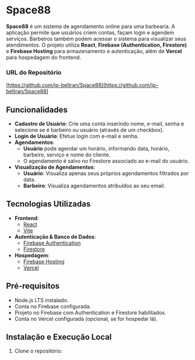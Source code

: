 # Space88

**Space88** é um sistema de agendamento online para uma barbearia. A aplicação permite que usuários criem contas, façam login e agendem serviços. Barbeiros também podem acessar o sistema para visualizar seus atendimentos. O projeto utiliza **React**, **Firebase (Authentication, Firestore)** e **Firebase Hosting** para armazenamento e autenticação, além de **Vercel** para hospedagem do frontend.

### URL do Repositório
[https://github.com/jp-beltran/Space88](https://github.com/jp-beltran/Space88)

## Funcionalidades
- **Cadastro de Usuário**: Crie uma conta inserindo nome, e-mail, senha e selecione se é barbeiro ou usuário (através de um checkbox).
- **Login de Usuário**: Efetue login com e-mail e senha.
- **Agendamentos**:
  - **Usuário** pode agendar um horário, informando data, horário, barbeiro, serviço e nome do cliente.
  - O agendamento é salvo no Firestore associado ao e-mail do usuário.
- **Visualização de Agendamentos**:
  - **Usuário**: Visualiza apenas seus próprios agendamentos filtrados por data.
  - **Barbeiro**: Visualiza agendamentos atribuídos ao seu email.

## Tecnologias Utilizadas
- **Frontend**:
  - [React](https://reactjs.org/)
  - [Vite](https://vitejs.dev/)
- **Autenticação & Banco de Dados**:
  - [Firebase Authentication](https://firebase.google.com/docs/auth)
  - [Firestore](https://firebase.google.com/docs/firestore)
- **Hospedagem**:
  - [Firebase Hosting](https://firebase.google.com/docs/hosting)
  - [Vercel](https://vercel.com/)

## Pré-requisitos
- Node.js LTS instalado.
- Conta no Firebase configurada.
- Projeto no Firebase com Authentication e Firestore habilitados.
- Conta no Vercel configurada (opcional, se for hospedar lá).

## Instalação e Execução Local
1. Clone o repositório:
